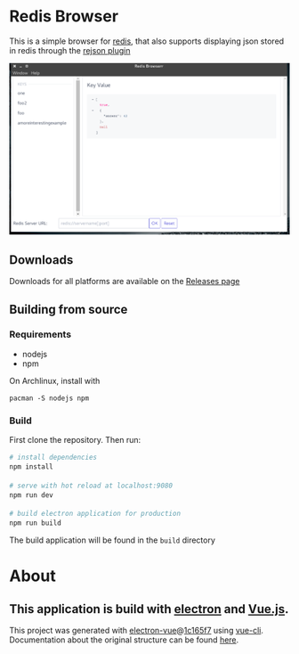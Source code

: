 # Redis Browser


This is a simple browser for [redis](https://redis.io), that also supports displaying json stored in redis through the [rejson plugin](http://rejson.io)

![Screenshot](https://github.com/anandtrex/redis-browser/raw/gh-pages/redis-browser-screenshot.png)

## Downloads
Downloads for all platforms are available on the [Releases page](https://github.com/anandtrex/redis-browser/releases)

## Building from source

### Requirements
* nodejs
* npm

On Archlinux, install with
```
pacman -S nodejs npm
```

### Build
First clone the repository. Then run:

``` bash
# install dependencies
npm install

# serve with hot reload at localhost:9080
npm run dev

# build electron application for production
npm run build

```

The build application will be found in the `build` directory

# About

This application is build with [electron](https://electronjs.org) and [Vue.js](https://vuejs.org).
---

This project was generated with [electron-vue](https://github.com/SimulatedGREG/electron-vue)@[1c165f7](https://github.com/SimulatedGREG/electron-vue/tree/1c165f7c5e56edaf48be0fbb70838a1af26bb015) using [vue-cli](https://github.com/vuejs/vue-cli). Documentation about the original structure can be found [here](https://simulatedgreg.gitbooks.io/electron-vue/content/index.html).

